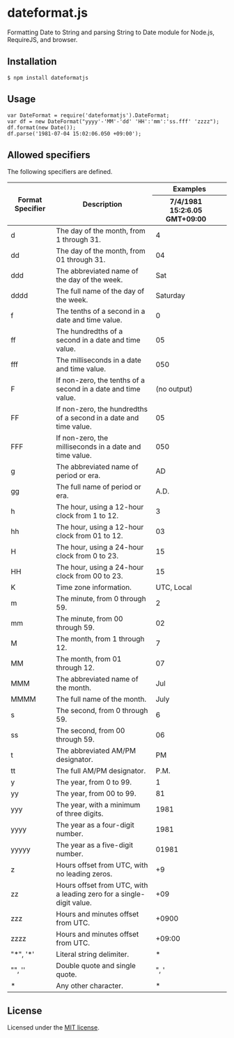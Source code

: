 # dateformat.js
Formatting Date to String and parsing String to Date module for Node.js, RequireJS, and browser.

## Installation
    $ npm install dateformatjs


## Usage
    var DateFormat = require('dateformatjs').DateFormat;
    var df = new DateFormat("yyyy'-'MM'-'dd' 'HH':'mm':'ss.fff' 'zzzz");
    df.format(new Date());
    df.parse('1981-07-04 15:02:06.050 +09:00');

## Allowed specifiers
The following specifiers are defined.
<table>
<thead>
<tr><th rowspan="2">Format Specifier</th><th rowspan="2">Description</th><th colspan="2">Examples</th></tr>
<tr><th>7/4/1981 15:2:6.05 GMT+09:00</th><th></th></tr>
</thead>
<tbody>
<tr><td>d</td><td>The day of the month, from 1 through 31.</td><td>4</td><td></td></tr>
<tr><td>dd</td><td>The day of the month, from 01 through 31.</td><td>04</td><td></td></tr>
<tr><td>ddd</td><td>The abbreviated name of the day of the week.</td><td>Sat</td><td></td></tr>
<tr><td>dddd</td><td>The full name of the day of the week.</td><td>Saturday</td><td></td></tr>
<tr><td>f</td><td>The tenths of a second in a date and time value.</td><td>0</td><td></td></tr>
<tr><td>ff</td><td>The hundredths of a second in a date and time value.</td><td>05</td><td></td></tr>
<tr><td>fff</td><td>The milliseconds in a date and time value.</td><td>050</td><td></td></tr>
<tr><td>F</td><td>If non-zero, the tenths of a second in a date and time value.</td><td>(no output)</td><td></td></tr>
<tr><td>FF</td><td>If non-zero, the hundredths of a second in a date and time value.</td><td>05</td><td></td></tr>
<tr><td>FFF</td><td>If non-zero, the milliseconds in a date and time value.</td><td>050</td><td></td></tr>
<tr><td>g</td><td>The abbreviated name of period or era.</td><td>AD</td><td></td></tr>
<tr><td>gg</td><td>The full name of period or era.</td><td>A.D.</td><td></td></tr>
<tr><td>h</td><td>The hour, using a 12-hour clock from 1 to 12.</td><td>3</td><td></td></tr>
<tr><td>hh</td><td>The hour, using a 12-hour clock from 01 to 12.</td><td>03</td><td></td></tr>
<tr><td>H</td><td>The hour, using a 24-hour clock from 0 to 23.</td><td>15</td><td></td></tr>
<tr><td>HH</td><td>The hour, using a 24-hour clock from 00 to 23.</td><td>15</td><td></td></tr>
<tr><td>K</td><td>Time zone information.</td><td>UTC, Local</td><td></td></tr>
<tr><td>m</td><td>The minute, from 0 through 59.</td><td>2</td><td></td></tr>
<tr><td>mm</td><td>The minute, from 00 through 59.</td><td>02</td><td></td></tr>
<tr><td>M</td><td>The month, from 1 through 12.</td><td>7</td><td></td></tr>
<tr><td>MM</td><td>The month, from 01 through 12.</td><td>07</td><td></td></tr>
<tr><td>MMM</td><td>The abbreviated name of the month.</td><td>Jul</td><td></td></tr>
<tr><td>MMMM</td><td>The full name of the month.</td><td>July</td><td></td></tr>
<tr><td>s</td><td>The second, from 0 through 59.</td><td>6</td><td></td></tr>
<tr><td>ss</td><td>The second, from 00 through 59.</td><td>06</td><td></td></tr>
<tr><td>t</td><td>The abbreviated AM/PM designator.</td><td>PM</td><td></td></tr>
<tr><td>tt</td><td>The full AM/PM designator.</td><td>P.M.</td><td></td></tr>
<tr><td>y</td><td>The year, from 0 to 99.</td><td>1</td><td></td></tr>
<tr><td>yy</td><td>The year, from 00 to 99.</td><td>81</td><td></td></tr>
<tr><td>yyy</td><td>The year, with a minimum of three digits.</td><td>1981</td><td></td></tr>
<tr><td>yyyy</td><td>The year as a four-digit number.</td><td>1981</td><td></td></tr>
<tr><td>yyyyy</td><td>The year as a five-digit number.</td><td>01981</td><td></td></tr>
<tr><td>z</td><td>Hours offset from UTC, with no leading zeros.</td><td>+9</td><td></td></tr>
<tr><td>zz</td><td>Hours offset from UTC, with a leading zero for a single-digit value.</td><td>+09</td><td></td></tr>
<tr><td>zzz</td><td>Hours and minutes offset from UTC.</td><td>+0900</td><td></td></tr>
<tr><td>zzzz</td><td>Hours and minutes offset from UTC.</td><td>+09:00</td><td></td></tr>
<tr><td>"*", '*'</td><td>Literal string delimiter.</td><td>*</td><td></td></tr>
<tr><td>"", ''</td><td>Double quote and single quote.</td><td>", '</td><td></td></tr>
<tr><td>*</td><td>Any other character.</td><td>*</td><td></td></tr>
</tbody>
</table>

## License
Licensed under the [MIT license](https://github.com/minodisk/dateformat-js/raw/master/LICENSE).

